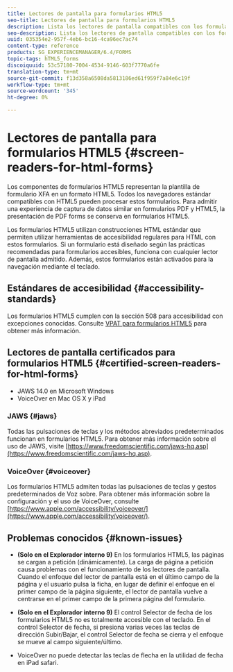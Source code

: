 ```yaml
---
title: Lectores de pantalla para formularios HTML5
seo-title: Lectores de pantalla para formularios HTML5
description: Lista los lectores de pantalla compatibles con los formularios HTML5.
seo-description: Lista los lectores de pantalla compatibles con los formularios HTML5.
uuid: 035354e2-957f-4eb6-bc16-4ca96ec7ac74
content-type: reference
products: SG_EXPERIENCEMANAGER/6.4/FORMS
topic-tags: hTML5_forms
discoiquuid: 53c57180-7004-4534-9146-603f7770a6fe
translation-type: tm+mt
source-git-commit: f13d358a6508da5813186ed61f959f7a84e6c19f
workflow-type: tm+mt
source-wordcount: '345'
ht-degree: 0%

---
```



# Lectores de pantalla para formularios HTML5 {#screen-readers-for-html-forms}

Los componentes de formularios HTML5 representan la plantilla de formulario XFA en un formato HTML5. Todos los navegadores estándar compatibles con HTML5 pueden procesar estos formularios. Para admitir una experiencia de captura de datos similar en formularios PDF y HTML5, la presentación de PDF forms se conserva en formularios HTML5.

Los formularios HTML5 utilizan construcciones HTML estándar que permiten utilizar herramientas de accesibilidad regulares para HTML con estos formularios. Si un formulario está diseñado según las prácticas recomendadas para formularios accesibles, funciona con cualquier lector de pantalla admitido. Además, estos formularios están activados para la navegación mediante el teclado.

## Estándares de accesibilidad {#accessibility-standards}

Los formularios HTML5 cumplen con la sección 508 para accesibilidad con excepciones conocidas. Consulte [VPAT para formularios HTML5](https://www.adobe.com/mena_en/accessibility/compliance/livecycle-mobile-forms-es4-section-508-vpat.html) para obtener más información.

## Lectores de pantalla certificados para formularios HTML5 {#certified-screen-readers-for-html-forms}

* JAWS 14.0 en Microsoft Windows
* VoiceOver en Mac OS X y iPad

### JAWS {#jaws}

Todas las pulsaciones de teclas y los métodos abreviados predeterminados funcionan en formularios HTML5. Para obtener más información sobre el uso de JAWS, visite [https://www.freedomscientific.com/jaws-hq.asp](https://www.freedomscientific.com/jaws-hq.asp).

### VoiceOver {#voiceover}

Los formularios HTML5 admiten todas las pulsaciones de teclas y gestos predeterminados de Voz sobre. Para obtener más información sobre la configuración y el uso de VoiceOver, consulte [https://www.apple.com/accessibility/voiceover/](https://www.apple.com/accessibility/voiceover/).

## Problemas conocidos {#known-issues}

* **(Solo en el Explorador interno 9)** En los formularios HTML5, las páginas se cargan a petición (dinámicamente). La carga de página a petición causa problemas con el funcionamiento de los lectores de pantalla. Cuando el enfoque del lector de pantalla está en el último campo de la página y el usuario pulsa la ficha, en lugar de definir el enfoque en el primer campo de la página siguiente, el lector de pantalla vuelve a centrarse en el primer campo de la primera página del formulario.
* **(Solo en el Explorador interno 9)** El control Selector de fecha de los formularios HTML5 no es totalmente accesible con el teclado. En el control Selector de fecha, si presiona varias veces las teclas de dirección Subir/Bajar, el control Selector de fecha se cierra y el enfoque se mueve al campo siguiente/último.

* VoiceOver no puede detectar las teclas de flecha en la utilidad de fecha en iPad safari.
